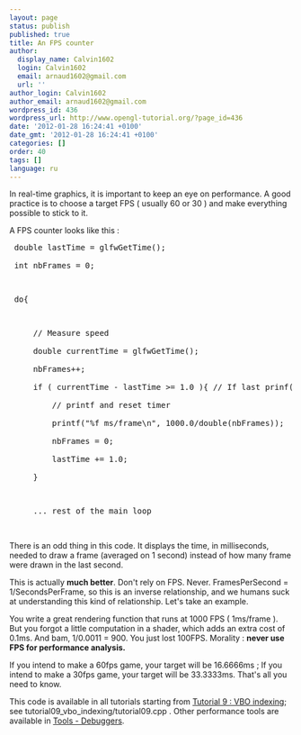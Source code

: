 ```yaml
---
layout: page
status: publish
published: true
title: An FPS counter
author:
  display_name: Calvin1602
  login: Calvin1602
  email: arnaud1602@gmail.com
  url: ''
author_login: Calvin1602
author_email: arnaud1602@gmail.com
wordpress_id: 436
wordpress_url: http://www.opengl-tutorial.org/?page_id=436
date: '2012-01-28 16:24:41 +0100'
date_gmt: '2012-01-28 16:24:41 +0100'
categories: []
order: 40
tags: []
language: ru
---
```

<p>In real-time graphics, it is important to keep an eye on performance. A good practice is to choose a target FPS ( usually 60 or 30 ) and make everything possible to stick to it.</p>
<p>A FPS counter looks like this :</p>
<pre> double lastTime = glfwGetTime();<br />
 int nbFrames = 0;</p>
<p> do{</p>
<p>     // Measure speed<br />
     double currentTime = glfwGetTime();<br />
     nbFrames++;<br />
     if ( currentTime - lastTime >= 1.0 ){ // If last prinf() was more than 1 sec ago<br />
         // printf and reset timer<br />
         printf("%f ms/frame\n", 1000.0/double(nbFrames));<br />
         nbFrames = 0;<br />
         lastTime += 1.0;<br />
     }</p>
<p>     ... rest of the main loop</pre><br />
There is an odd thing in this code. It displays the time, in milliseconds, needed to draw a frame (averaged on 1 second) instead of how many frame were drawn in the last second.</p>
<p>This is actually <strong>much better</strong>. Don't rely on FPS. Never. FramesPerSecond = 1/SecondsPerFrame, so this is an inverse relationship, and we humans suck at understanding this kind of relationship. Let's take an example.</p>
<p>You write a great rendering function that runs at 1000 FPS ( 1ms/frame ). But you forgot a little computation in a shader, which adds an extra cost of 0.1ms. And bam, 1/0.0011 = 900. You just lost 100FPS. Morality : <strong>never use FPS for performance analysis.</strong></p>
<p>If you intend to make a 60fps game, your target will be 16.6666ms ; If you intend to make a 30fps game, your target will be 33.3333ms. That's all you need to know.</p>
<p>This code is available in all tutorials starting from <a title="Tutorial 9 : VBO Indexing" href="http://www.opengl-tutorial.org/intermediate-tutorials/tutorial-9-vbo-indexing/">Tutorial 9 : VBO indexing</a>; see tutorial09_vbo_indexing/tutorial09.cpp . Other performance tools are available in <a href="http://www.opengl-tutorial.org/miscellaneous/useful-tools-links/#header-4">Tools - Debuggers</a>.</p>
